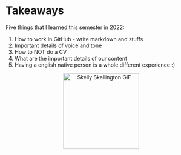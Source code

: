 # Takeaways

Five things that I learned this semester in 2022:

1. How to work in GitHub - write markdown and stuffs
2. Important details of voice and tone
3. How to NOT do a CV
4. What are the important details of our content
5. Having a english native person is a whole different experience :)

<p align="center">
<img src="https://tenor.com/view/skeleton-dancing-skeleton-dancing-gif-509408" alt="Skelly Skellington GIF" 
     style="width:200px;height:200px;">
